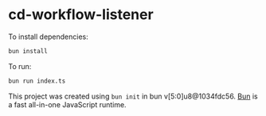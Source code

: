 # cd-workflow-listener

To install dependencies:

```bash
bun install
```

To run:

```bash
bun run index.ts
```

This project was created using `bun init` in bun v[5:0]u8@1034fdc56. [Bun](https://bun.sh) is a fast all-in-one JavaScript runtime.
